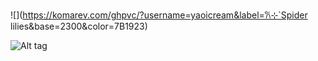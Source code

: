 ![](https://komarev.com/ghpvc/?username=yaoicream&label=𐙚⊹`Spider lilies&base=2300&color=7B1923)

![Alt tag](https://files.catbox.moe/y5ghbp.png)

